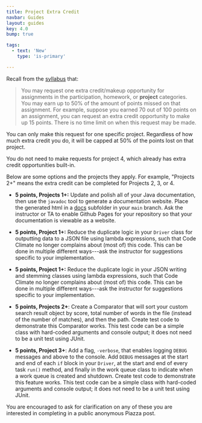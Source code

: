 ```yaml
---
title: Project Extra Credit
navbar: Guides
layout: guides
key: 4.0
bump: true

tags:
  - text: 'New'
    type: 'is-primary'

---
```


Recall from the [syllabus](/syllabus.html#extra-credit-request) that:

> You may request one extra credit/makeup opportunity for assignments in the participation, homework, or **project** categories. You may earn up to 50% of the amount of points missed on that assignment. For example, suppose you earned 70 out of 100 points on an assignment, you can request an extra credit opportunity to make up 15 points. There is no time limit on when this request may be made.

You can only make this request for one specific project. Regardless of how much extra credit you do, it will be capped at 50% of the points lost on that project.

You do not need to make requests for project 4, which already has extra credit opportunities built-in.

Below are some options and the projects they apply. For example, "Projects 2+" means the extra credit can be completed for Projects 2, 3, or 4.

  - **5 points, Projects 1+:** Update and polish all of your Java documentation, then use the `javadoc` tool to generate a documentation website. Place the generated html in a [docs](https://github.blog/2016-08-22-publish-your-project-documentation-with-github-pages/) subfolder in your `main` branch. Ask the instructor or TA to enable Github Pages for your repository so that your documentation is viewable as a website.

  - **5 points, Project 1+:** Reduce the duplicate logic in your `Driver` class for outputting data to a JSON file using lambda expressions, such that Code Climate no longer complains about (most of) this code. This can be done in multiple different ways---ask the instructor for suggestions specific to your implementation.

  - **5 points, Project 1+:** Reduce the duplicate logic in your JSON writing and stemming classes using lambda expressions, such that Code Climate no longer complains about (most of) this code. This can be done in multiple different ways---ask the instructor for suggestions specific to your implementation.

  - **5 points, Projects 2+**: Create a Comparator that will sort your custom search result object by score, total number of words in the file (instead of the number of matches), and then the path. Create test code to demonstrate this Comparator works. This test code can be a simple class with hard-coded arguments and console output; it does not need to be a unit test using JUnit.

  - **5 points, Project 3+**: Add a flag, `-verbose`, that enables logging `DEBUG` messages and above to the console. Add `DEBUG` messages at the start and end of each `if` block in your `Driver`, at the start and end of every task `run()` method, and finally in the work queue class to indicate when a work queue is created and shutdown. Create test code to demonstrate this feature works. This test code can be a simple class with hard-coded arguments and console output; it does not need to be a unit test using JUnit.

You are encouraged to ask for clarification on any of these you are interested in completing in a public anonymous Piazza post.
